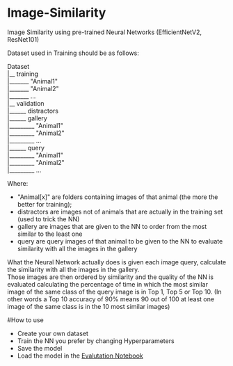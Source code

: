 # Image-Similarity
Image Similarity using pre-trained Neural Networks (EfficientNetV2, ResNet101)

Dataset used in Training should be as follows: 

Dataset \
|__ training \
|_______ "Animal1" \
|_______ "Animal2" \
|_______ ... \
|__ validation \
|______ distractors \
|______ gallery \
|_________ "Animal1" \
|_________ "Animal2" \
|_________ ... \
|______ query \
|_________ "Animal1" \
|_________ "Animal2" \
|_________ ...

Where: 
- "Animal[x]" are folders containing images of that animal (the more the better for training); 
- distractors are images not of animals that are actually in the training set (used to trick the NN)
- gallery are images that are given to the NN to order from the most similar to the least one
- query are query images of that animal to be given to the NN to evaluate similarity with all the images in the gallery

What the Neural Network actually does is given each image query, calculate the similarity with all the images in the gallery. \
Those images are then ordered by similarity and the quality of the NN is evaluated calculating the percentage of time in which the most similar image of the same class of the query image is in Top 1, Top 5 or Top 10.
(In other words a Top 10 accuracy of 90% means 90 out of 100 at least one image of the same class is in the 10 most similar images)

#How to use
- Create your own dataset
- Train the NN you prefer by changing Hyperparameters 
- Save the model
- Load the model in the [Evalutation Notebook](/code/Evaluation.ipynb)
